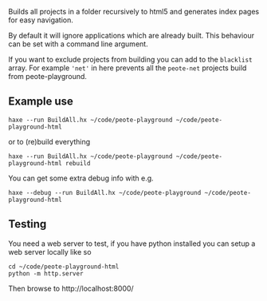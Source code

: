 Builds all projects in a folder recursively to html5 and generates index pages for easy navigation.

By default it will ignore applications which are already built. This behaviour can be set with a command line argument.

If you want to exclude projects from building you can add to the `blacklist` array. For example `'net'` in here prevents all the `peote-net` projects build from peote-playground.

## Example use


```
haxe --run BuildAll.hx ~/code/peote-playground ~/code/peote-playground-html
```

or to (re)build everything


```
haxe --run BuildAll.hx ~/code/peote-playground ~/code/peote-playground-html rebuild
```

You can get some extra debug info with e.g.


```
haxe --debug --run BuildAll.hx ~/code/peote-playground ~/code/peote-playground-html
```

## Testing

You need a web server to test, if you have python installed you can setup a web server locally like so

```
cd ~/code/peote-playground-html
python -m http.server
```

Then browse to http://localhost:8000/